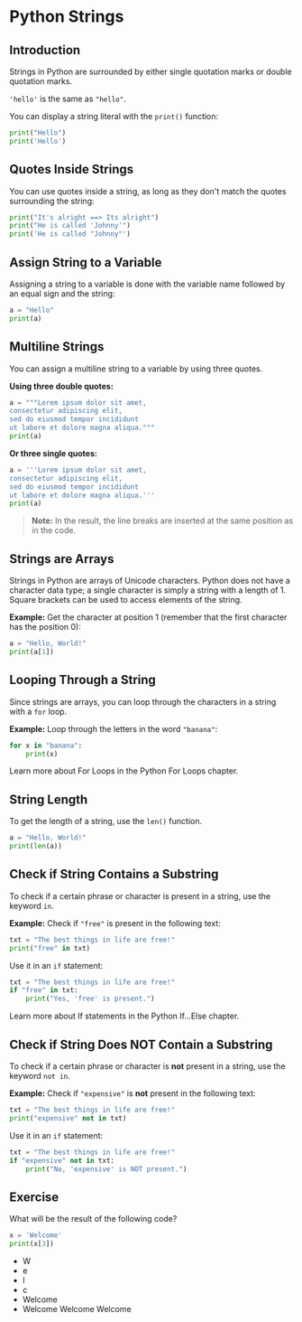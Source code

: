 # Python Strings

## Introduction

Strings in Python are surrounded by either single quotation marks or double quotation marks.

`'hello'` is the same as `"hello"`.

You can display a string literal with the `print()` function:

```python
print("Hello")
print('Hello')
```

## Quotes Inside Strings

You can use quotes inside a string, as long as they don't match the quotes surrounding the string:

```python
print("It's alright ==> Its alright")
print("He is called 'Johnny'")
print('He is called "Johnny"')
```

## Assign String to a Variable

Assigning a string to a variable is done with the variable name followed by an equal sign and the string:

```python
a = "Hello"
print(a)
```

## Multiline Strings

You can assign a multiline string to a variable by using three quotes.

**Using three double quotes:**

```python
a = """Lorem ipsum dolor sit amet,
consectetur adipiscing elit,
sed do eiusmod tempor incididunt
ut labore et dolore magna aliqua."""
print(a)
```

**Or three single quotes:**

```python
a = '''Lorem ipsum dolor sit amet,
consectetur adipiscing elit,
sed do eiusmod tempor incididunt
ut labore et dolore magna aliqua.'''
print(a)
```

> **Note:** In the result, the line breaks are inserted at the same position as in the code.

## Strings are Arrays

Strings in Python are arrays of Unicode characters. Python does not have a character data type; a single character is simply a string with a length of 1. Square brackets can be used to access elements of the string.

**Example:** Get the character at position 1 (remember that the first character has the position 0):

```python
a = "Hello, World!"
print(a[1])
```

## Looping Through a String

Since strings are arrays, you can loop through the characters in a string with a `for` loop.

**Example:** Loop through the letters in the word `"banana"`:

```python
for x in "banana":
    print(x)
```

Learn more about For Loops in the Python For Loops chapter.

## String Length

To get the length of a string, use the `len()` function.

```python
a = "Hello, World!"
print(len(a))
```

## Check if String Contains a Substring

To check if a certain phrase or character is present in a string, use the keyword `in`.

**Example:** Check if `"free"` is present in the following text:

```python
txt = "The best things in life are free!"
print("free" in txt)
```

Use it in an `if` statement:

```python
txt = "The best things in life are free!"
if "free" in txt:
    print("Yes, 'free' is present.")
```

Learn more about If statements in the Python If...Else chapter.

## Check if String Does NOT Contain a Substring

To check if a certain phrase or character is **not** present in a string, use the keyword `not in`.

**Example:** Check if `"expensive"` is **not** present in the following text:

```python
txt = "The best things in life are free!"
print("expensive" not in txt)
```

Use it in an `if` statement:

```python
txt = "The best things in life are free!"
if "expensive" not in txt:
    print("No, 'expensive' is NOT present.")
```

## Exercise

What will be the result of the following code?

```python
x = 'Welcome'
print(x[3])
```

- W
- e
- l
- c
- Welcome
- Welcome Welcome Welcome
